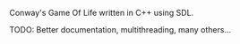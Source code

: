 Conway's Game Of Life written in C++ using SDL.

TODO: Better documentation, multithreading, many others...
